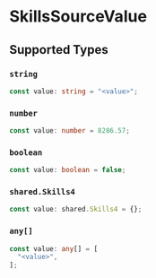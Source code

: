 # SkillsSourceValue


## Supported Types

### `string`

```typescript
const value: string = "<value>";
```

### `number`

```typescript
const value: number = 8286.57;
```

### `boolean`

```typescript
const value: boolean = false;
```

### `shared.Skills4`

```typescript
const value: shared.Skills4 = {};
```

### `any[]`

```typescript
const value: any[] = [
  "<value>",
];
```

